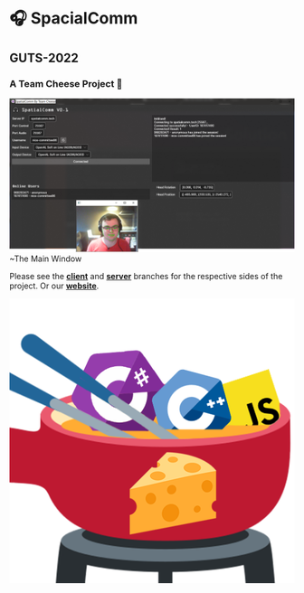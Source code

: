 # 🎧 SpacialComm
## GUTS-2022
### A Team Cheese Project 🧀


![The Main Window](software.png)
~The Main Window

Please see the [**client**](https://github.com/winer222/GUTS-2022/tree/client) and 
[**server**](https://github.com/winer222/GUTS-2022/tree/server) branches for the respective sides of the project.
Or our [**website**](http://spatialcomm.tech/).


![We love cheese](TeamCheese.png "Team Cheese Logo")
